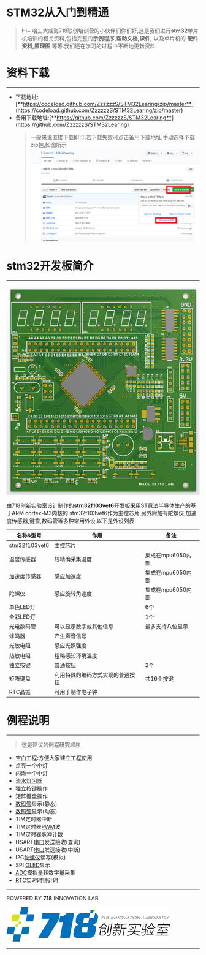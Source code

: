 
# STM32从入门到精通

>Hi~ 哈工大威海718联创培训营的小伙伴们你们好,这是我们进行**stm32**单片机培训的相关资料,包括完整的**示例程序,帮助文档,课件,** 以及单片机的 **硬件资料,原理图** 等等.我们还在学习的过程中不断地更新资料.


# 资料下载
***
 * 下载地址:[**https://codeload.github.com/ZzzzzzS/STM32Learing/zip/master**](https://codeload.github.com/ZzzzzzS/STM32Learing/zip/master)
 * 备用下载地址:[**https://github.com/ZzzzzzS/STM32Learing**](https://github.com/ZzzzzzS/STM32Learing)
    >一般来说直接下载即可,若下载失败可点击备用下载地址,手动选择下载zip包,如图所示  ![下载失败](/image/downloadError.png)

# stm32开发板简介
***
 ![单片机图片](/image/mcu.png)



由718创新实验室设计制作的**stm32f103vet6**开发板采用ST意法半导体生产的基于ARM cortex-M3内核的 stm32f103vet6作为主控芯片,另外附加有陀螺仪,加速度传感器,键盘,数码管等多种常用外设.以下是外设列表

 |名称&型号|作用|备注|
 |----|----|---------|
 |stm32f103vet6|主控芯片|
 |温度传感器|较精确采集温度|集成在mpu6050内部|
 |加速度传感器|感应加速度|集成在mpu6050内部|
 |陀螺仪|感应旋转角速度|集成在mpu6050内部|
 |单色LED灯||6个|
 |全彩LED灯||1个|
 |光电数码管|可以显示数字或其他信息|最多支持八位显示|
 |蜂鸣器|产生声音信号||
 |光敏电阻|感应光照强度||
 |热敏电阻|粗略感知环境温度||
 |独立按键|普通按钮|2个|
 |矩阵键盘|利用特殊的编码方式实现的普通按钮|共16个按键|
 |RTC晶振|可用于制作电子钟|
  
# 例程说明
***

 >这是建议的例程研究顺序
 
 * 空白工程:方便大家建立工程使用
 * 点亮一个小灯
 * 闪烁一个小灯
 * [流水灯闪烁](http://v.youku.com/v_show/id_XNDQxNTIxMzI=.html)
 * 独立按键操作
 * 矩阵键盘操作
 * [数码管](https://baike.baidu.com/item/%E6%95%B0%E7%A0%81%E7%AE%A1/9903965?fr=aladdin)显示(静态)
 * [数码管](https://baike.baidu.com/item/%E6%95%B0%E7%A0%81%E7%AE%A1/9903965?fr=aladdin)显示(动态)
 * TIM定时器中断
 * TIM定时器[PWM](https://baike.baidu.com/item/PWM%E4%BF%A1%E5%8F%B7/10621898?fr=aladdin)波
 * TIM定时器脉冲计数
 * USART[串口](http://blog.csdn.net/huwei2003/article/details/36418471)发送接收(查询)
 * USART[串口](http://blog.csdn.net/huwei2003/article/details/36418471)发送接收(中断)
 * I2C[陀螺仪](https://baike.baidu.com/item/%E9%99%80%E8%9E%BA%E4%BB%AA/84317?fr=aladdin)读写(模拟)
 * SPI [OLED](https://baike.baidu.com/item/OLED/1328114?fr=aladdin)显示
 * [ADC](https://baike.baidu.com/item/ADC/6529867)模拟量转数字量采集
 * [RTC](http://www.eepw.com.cn/article/273706.htm)实时时钟计时

***

POWERED BY **718** INNOVATION LAB

 
![logo](/image/logo.png)

***
 
 

 



